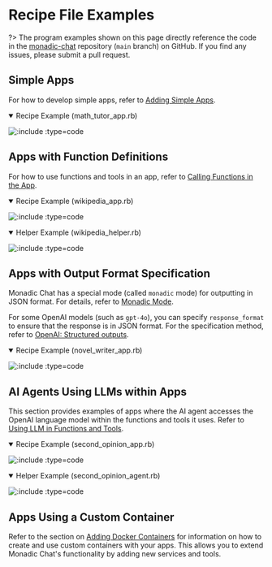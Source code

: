 # Recipe File Examples

?> The program examples shown on this page directly reference the code in the [monadic-chat](https://github.com/yohasebe/monadic-chat) repository (`main` branch) on GitHub. If you find any issues, please submit a pull request.

## Simple Apps

For how to develop simple apps, refer to [Adding Simple Apps](./develop_apps.md#how-to-add-a-simple-app).

<details open>
<summary>Recipe Example (math_tutor_app.rb)</summary>

![](https://raw.githubusercontent.com/yohasebe/monadic-chat/refs/heads/main/docker/services/ruby/apps/math_tutor/math_tutor_app.rb ':include :type=code')

</details>

## Apps with Function Definitions

For how to use functions and tools in an app, refer to [Calling Functions in the App](./develop_apps.md#calling-functions-in-the-app).

<details open>
<summary>Recipe Example (wikipedia_app.rb)</summary>

![](https://raw.githubusercontent.com/yohasebe/monadic-chat/refs/heads/main/docker/services/ruby/apps/wikipedia/wikipedia_app.rb ':include :type=code')

</details>

<details open>
<summary>Helper Example (wikipedia_helper.rb)</summary>

![](https://raw.githubusercontent.com/yohasebe/monadic-chat/refs/heads/main/docker/services/ruby/lib/monadic/helpers/wikipedia_helper.rb ':include :type=code')

</details>

## Apps with Output Format Specification

Monadic Chat has a special mode (called `monadic` mode) for outputting in JSON format. For details, refer to [Monadic Mode](./monadic-mode.md).

For some OpenAI models (such as `gpt-4o`), you can specify `response_format` to ensure that the response is in JSON format. For the specification method, refer to [OpenAI: Structured outputs](https://platform.openai.com/docs/guides/structured-outputs).

<details open>
<summary>Recipe Example (novel_writer_app.rb)</summary>

![](https://raw.githubusercontent.com/yohasebe/monadic-chat/refs/heads/main/docker/services/ruby/apps/novel_writer/novel_writer_app.rb ':include :type=code')

</details>

## AI Agents Using LLMs within Apps

This section provides examples of apps where the AI agent accesses the OpenAI language model within the functions and tools it uses. Refer to [Using LLM in Functions and Tools](./develop_apps.md#using-llm-in-functions-and-tools).

<details open>
<summary>Recipe Example (second_opinion_app.rb)</summary>

![](https://raw.githubusercontent.com/yohasebe/monadic-chat/refs/heads/main/docker/services/ruby/apps/second_opinion/second_opinion_app.rb ':include :type=code')

</details>

<details open>
<summary>Helper Example (second_opinion_agent.rb)</summary>

![](https://raw.githubusercontent.com/yohasebe/monadic-chat/refs/heads/main/docker/services/ruby/lib/monadic/helpers/agents/second_opinion_agent.rb ':include :type=code')

</details>

## Apps Using a Custom Container

Refer to the section on [Adding Docker Containers](./adding-containers.md) for information on how to create and use custom containers with your apps. This allows you to extend Monadic Chat's functionality by adding new services and tools.
